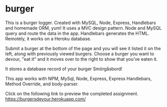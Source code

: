 # burger

This is a burger logger.  Created with MySQL, Node, Express, Handlebars and homemade ORM, yum!  It uses a MVC design pattern.  Node and MySQL query and route the data in the app. Handlebars generates the HTML.  Remotely, it works on a Heroku database.

Submit a burger at the bottom of the page and you will see it listed it on the left, along with previously viewed burgers.  Choose a burger you want to devour, "eat it" and it moves over to the right to show that you've eaten it. 

It stores a database record of your burger Smörgåsbord!

This app works with NPM, MySql, Node, Express, Express Handlebars, Method Override, and body-parser.  

Click on the following link to preview the completed assignment. https://burgersdevour.herokuapp.com/

